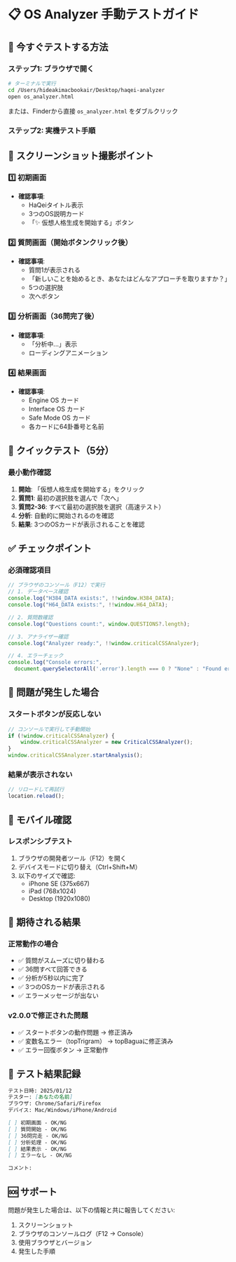 # 📋 OS Analyzer 手動テストガイド

## 🚀 今すぐテストする方法

### ステップ1: ブラウザで開く
```bash
# ターミナルで実行
cd /Users/hideakimacbookair/Desktop/haqei-analyzer
open os_analyzer.html
```

または、Finderから直接 `os_analyzer.html` をダブルクリック

### ステップ2: 実機テスト手順

## 📸 スクリーンショット撮影ポイント

### 1️⃣ 初期画面
- **確認事項**:
  - HaQeiタイトル表示
  - 3つのOS説明カード
  - 「✨ 仮想人格生成を開始する」ボタン

### 2️⃣ 質問画面（開始ボタンクリック後）
- **確認事項**:
  - 質問1が表示される
  - 「新しいことを始めるとき、あなたはどんなアプローチを取りますか？」
  - 5つの選択肢
  - 次へボタン

### 3️⃣ 分析画面（36問完了後）
- **確認事項**:
  - 「分析中...」表示
  - ローディングアニメーション

### 4️⃣ 結果画面
- **確認事項**:
  - Engine OS カード
  - Interface OS カード
  - Safe Mode OS カード
  - 各カードに64卦番号と名前

## 🧪 クイックテスト（5分）

### 最小動作確認
1. **開始**: 「仮想人格生成を開始する」をクリック
2. **質問1**: 最初の選択肢を選んで「次へ」
3. **質問2-36**: すべて最初の選択肢を選択（高速テスト）
4. **分析**: 自動的に開始されるのを確認
5. **結果**: 3つのOSカードが表示されることを確認

## ✅ チェックポイント

### 必須確認項目
```javascript
// ブラウザのコンソール（F12）で実行
// 1. データベース確認
console.log("H384_DATA exists:", !!window.H384_DATA);
console.log("H64_DATA exists:", !!window.H64_DATA);

// 2. 質問数確認
console.log("Questions count:", window.QUESTIONS?.length);

// 3. アナライザー確認
console.log("Analyzer ready:", !!window.criticalCSSAnalyzer);

// 4. エラーチェック
console.log("Console errors:", 
  document.querySelectorAll('.error').length === 0 ? "None" : "Found errors");
```

## 🔴 問題が発生した場合

### スタートボタンが反応しない
```javascript
// コンソールで実行して手動開始
if (!window.criticalCSSAnalyzer) {
    window.criticalCSSAnalyzer = new CriticalCSSAnalyzer();
}
window.criticalCSSAnalyzer.startAnalysis();
```

### 結果が表示されない
```javascript
// リロードして再試行
location.reload();
```

## 📱 モバイル確認

### レスポンシブテスト
1. ブラウザの開発者ツール（F12）を開く
2. デバイスモードに切り替え（Ctrl+Shift+M）
3. 以下のサイズで確認:
   - iPhone SE (375x667)
   - iPad (768x1024)
   - Desktop (1920x1080)

## 🎯 期待される結果

### 正常動作の場合
- ✅ 質問がスムーズに切り替わる
- ✅ 36問すべて回答できる
- ✅ 分析が5秒以内に完了
- ✅ 3つのOSカードが表示される
- ✅ エラーメッセージが出ない

### v2.0.0で修正された問題
- ✅ スタートボタンの動作問題 → 修正済み
- ✅ 変数名エラー（topTrigram） → topBaguaに修正済み
- ✅ エラー回復ボタン → 正常動作

## 📝 テスト結果記録

```markdown
テスト日時: 2025/01/12
テスター: [あなたの名前]
ブラウザ: Chrome/Safari/Firefox
デバイス: Mac/Windows/iPhone/Android

[ ] 初期画面 - OK/NG
[ ] 質問開始 - OK/NG
[ ] 36問完走 - OK/NG
[ ] 分析処理 - OK/NG
[ ] 結果表示 - OK/NG
[ ] エラーなし - OK/NG

コメント:
```

## 🆘 サポート

問題が発生した場合は、以下の情報と共に報告してください:
1. スクリーンショット
2. ブラウザのコンソールログ（F12 → Console）
3. 使用ブラウザとバージョン
4. 発生した手順